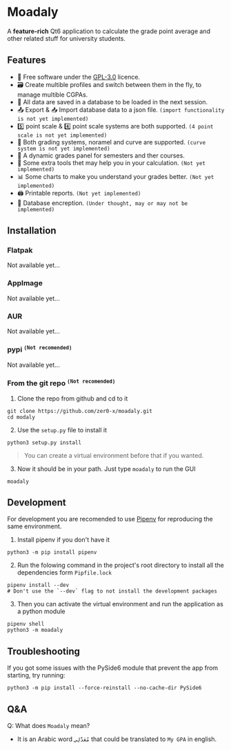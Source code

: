 # Moadaly
A **feature-rich** Qt6 application to calculate the grade point average and other related stuff for university students.

## Features
- 🧾 Free software under the [GPL-3.0](https://www.gnu.org/licenses/gpl-3.0.html) licence.
- 🗃️ Create multible profiles and switch between them in the fly, to manage multible CGPAs.
- 💾 All data are saved in a database to be loaded in the next session.
- 📤 Export & 📥 Import database data to a json file. `(import functionality is not yet implemented)`
- 5️⃣ point scale & 4️⃣ point scale systems are both supported. `(4 point scale is not yet implemented)`
- 💯 Both grading systems, noramel and curve are supported. `(curve system is not yet implemented)`
- 🧮 A dynamic grades panel for semesters and ther courses.
- 🧰 Some extra tools thet may help you in your calculation. `(Not yet implemented)`
- 📊 Some charts to make you understand your grades better. `(Not yet implemented)`
- 🖨️ Printable reports. `(Not yet implemented)`
- 🔐 Database encreption. `(Under thought, may or may not be implemented)`


## Installation
### Flatpak
Not available yet...
### AppImage
Not available yet...
### AUR
Not available yet...
### pypi <sup>`(Not recomended)`</sup>
Not available yet...
### From the git repo <sup>`(Not recomended)`</sup> 
1. Clone the repo from github and cd to it
```shell
git clone https://github.com/zer0-x/moadaly.git
cd modaly
```
2. Use the `setup.py` file to install it
```shell
python3 setup.py install
```
> You can create a virtual environment before that if you wanted.
3. Now it should be in your path. Just type `moadaly` to run the GUI
```shell
moadaly
```

## Development
For development you are recomended to use [Pipenv](https://pipenv.pypa.io) for reproducing the same environment.
1. Install pipenv if you  don't have it
```shell
python3 -m pip install pipenv
```
2. Run the folowing command in the project's root directory to install all the dependencies form `Pipfile.lock`
```shell
pipenv install --dev
# Don't use the `--dev` flag to not install the development packages
```
3. Then you can activate the virtual environment and run the application as a python module
```shell
pipenv shell
python3 -m moadaly
```

## Troubleshooting
If you got some issues with the PySide6 module that prevent the app from starting, try running:
```shell
python3 -m pip install --force-reinstall --no-cache-dir PySide6
```

## Q&A

Q: What does `Moadaly` mean?
- It is an Arabic word `مُعَدَّلِي` that could be translated to `My GPA` in english.
